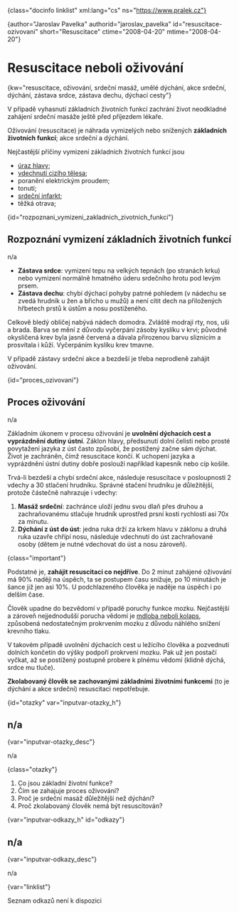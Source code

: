 
{class="docinfo linklist" xml:lang="cs" ns="https://www.pralek.cz"}

{author="Jaroslav Pavelka" authorid="jaroslav_pavelka" id="resuscitace-ozivovani" short="Resuscitace" ctime="2008-04-20" mtime="2008-04-20"}

# Resuscitace neboli oživování

{kw="resuscitace, oživování, srdeční masáž, umělé dýchání, akce srdeční, dýchání, zástava srdce, zástava dechu, dýchací cesty"}

V případě vyhasnutí základních životních funkcí zachrání život neodkladné zahájení srdeční masáže ještě před příjezdem lékaře.

Oživování (resuscitace) je náhrada vymizelých nebo snížených **základních životních funkcí**; akce srdeční a dýchání.

Nejčastější příčiny vymizení základních životních funkcí jsou

  * [úraz hlavy][1];
  * [vdechnutí cizího tělesa][2];
  * poranění elektrickým proudem;
  * tonutí;
  * [srdeční infarkt][3];
  * těžká otrava;

{id="rozpoznani\_vymizeni\_zakladnich\_zivotnich\_funkci"}

## Rozpoznání vymizení základních životních funkcí

n/a

  * **Zástava srdce**: vymizení tepu na velkých tepnách (po stranách krku) nebo vymizení normálně hmatného úderu srdečního hrotu pod levým prsem.
  * **Zástava dechu**: chybí dýchací pohyby patrné pohledem (v nádechu se zvedá hrudník u žen a břicho u mužů) a není cítit dech na přiložených hřbetech prstů k ústům a nosu postiženého.

Celkově bledý obličej nabývá nádech domodra. Zvláště modrají rty, nos, uši a brada. Barva se mění z důvodu vyčerpání zásoby kyslíku v krvi; původně okysličená krev byla jasně červená a dávala přirozenou barvu sliznicím a prosvítala i kůží. Vyčerpáním kyslíku krev tmavne.

V případě zástavy srdeční akce a bezdeší je třeba neprodleně zahájit oživování.

{id="proces_ozivovani"}

## Proces oživování

n/a

Základním úkonem v procesu oživování je **uvolnění dýchacích cest a vyprázdnění dutiny ústní**. Záklon hlavy, předsunutí dolní čelisti nebo prosté povytažení jazyka z úst často způsobí, že postižený začne sám dýchat. Život je zachráněn, čímž resuscitace končí. K uchopení jazyka a vyprázdnění ústní dutiny dobře poslouží například kapesník nebo cíp košile.

Trvá-li bezdeší a chybí srdeční akce, následuje resuscitace v posloupnosti 2 vdechy a 30 stlačení hrudníku. Správné stačení hrudníku je důležitější, protože částečně nahrazuje i vdechy:

  1. **Masáž srdeční**: zachránce uloží jednu svou dlaň přes druhou a zachraňovanému stlačuje hrudník uprostřed prsní kosti rychlostí asi 70x za minutu.
  2. **Dýchání z úst do úst**: jedna ruka drží za krkem hlavu v záklonu a druhá ruka uzavře chřípí nosu, následuje vdechnutí do úst zachraňované osoby (dětem je nutné vdechovat do úst a nosu zároveň).

{class="important"}

Podstatné je, **zahájit resuscitaci co nejdříve**. Do 2 minut zahájené oživování má 90% naději na úspěch, ta se postupem času snižuje, po 10 minutách je šance již jen asi 10%. U podchlazeného člověka je naděje na úspěch i po delším čase.

Člověk upadne do bezvědomí v případě poruchy funkce mozku. Nejčastější a zároveň nejjednodušší porucha vědomí je [mdloba neboli kolaps][4], způsobená nedostatečným prokrvením mozku z důvodu náhlého snížení krevního tlaku.

V takovém případě uvolnění dýchacích cest u ležícího člověka a pozvednutí dolních končetin do výšky podpoří prokrvení mozku. Pak už jen postačí vyčkat, až se postižený postupně probere k plnému vědomí (klidně dýchá, srdce mu tluče).

**Zkolabovaný člověk se zachovanými základními životními funkcemi** (to je dýchání a akce srdeční) resuscitaci nepotřebuje.

{id="otazky" var="inputvar-otazky_h"}

## n/a

{var="inputvar-otazky_desc"}

n/a

{class="otazky"}

  1. Co jsou základní životní funkce?
  2. Čím se zahajuje proces oživování?
  3. Proč je srdeční masáž důležitější než dýchání?
  4. Proč zkolabovaný člověk nemá být resuscitován?

{var="inputvar-odkazy_h" id="odkazy"}

## n/a

{var="inputvar-odkazy_desc"}

n/a

{var="linklist"}

Seznam odkazů není k dispozici

 [1]: otres_mozku
 [2]: kasel_a_typy_kasle
 [3]: srdecni_infarkt
 [4]: mdloba_neboli_kolaps